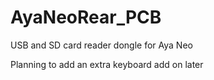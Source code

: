 # AyaNeoRear_PCB
USB and SD card reader dongle for Aya Neo

Planning to add an extra keyboard add on later
